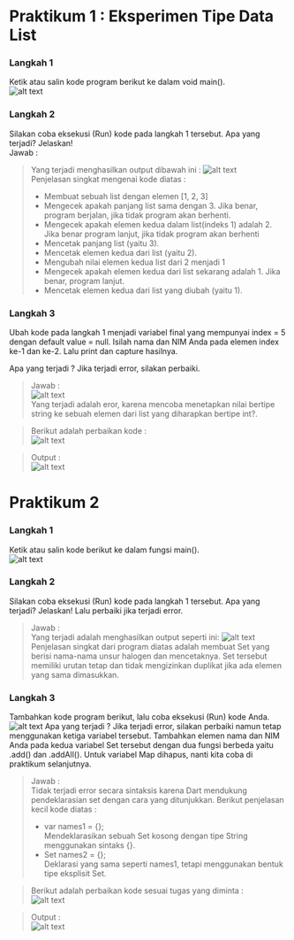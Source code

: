 # Praktikum 1 : Eksperimen Tipe Data List
### Langkah 1
Ketik atau salin kode program berikut ke dalam void main().\
![alt text](assets/code.png)
### Langkah 2
Silakan coba eksekusi (Run) kode pada langkah 1 tersebut. Apa yang terjadi? Jelaskan!\
Jawab :
> Yang terjadi menghasilkan output dibawah ini :
![alt text](assets/image.png)\
Penjelasan singkat mengenai kode diatas :
>- Membuat sebuah list dengan elemen [1, 2, 3] 
>- Mengecek apakah panjang list sama dengan 3. Jika benar, program berjalan, jika tidak program akan berhenti.
>- Mengecek apakah elemen kedua dalam list(indeks 1) adalah 2. Jika benar program lanjut, jika tidak program akan berhenti
>- Mencetak panjang list (yaitu 3).
>- Mencetak elemen kedua dari list (yaitu 2).
>- Mengubah nilai elemen kedua list dari 2 menjadi 1
>- Mengecek apakah elemen kedua dari list sekarang adalah 1. Jika benar, program lanjut.
>- Mencetak elemen kedua dari list yang diubah (yaitu 1).
### Langkah 3
Ubah kode pada langkah 1 menjadi variabel final yang mempunyai index = 5 dengan default value = null. Isilah nama dan NIM Anda pada elemen index ke-1 dan ke-2. Lalu print dan capture hasilnya.

Apa yang terjadi ? Jika terjadi error, silakan perbaiki.
>Jawab :\
![alt text](assets/code2.png)\
Yang terjadi adalah eror, karena mencoba menetapkan nilai bertipe string ke sebuah elemen dari list yang diharapkan bertipe int?.

>Berikut adalah perbaikan kode :\
![alt text](assets/code3.png)

>Output :\
![alt text](assets/image2.png)

# Praktikum 2
### Langkah 1
Ketik atau salin kode berikut ke dalam fungsi main().\
![alt text](assets/code4.png)
### Langkah 2
Silakan coba eksekusi (Run) kode pada langkah 1 tersebut. Apa yang terjadi? Jelaskan! Lalu perbaiki jika terjadi error.
>Jawab :\
Yang terjadi adalah menghasilkan output seperti ini:
![alt text](assets/image3.png)\
Penjelasan singkat dari program diatas adalah membuat Set yang berisi nama-nama unsur halogen dan mencetaknya. Set tersebut memiliki urutan tetap dan tidak mengizinkan duplikat jika ada elemen yang sama dimasukkan.
### Langkah 3
Tambahkan kode program berikut, lalu coba eksekusi (Run) kode Anda.\
![alt text](assets/code5.png)
Apa yang terjadi ? Jika terjadi error, silakan perbaiki namun tetap menggunakan ketiga variabel tersebut. Tambahkan elemen nama dan NIM Anda pada kedua variabel Set tersebut dengan dua fungsi berbeda yaitu .add() dan .addAll(). Untuk variabel Map dihapus, nanti kita coba di praktikum selanjutnya.
>Jawab :\
Tidak terjadi error secara sintaksis karena Dart mendukung pendeklarasian set dengan cara yang ditunjukkan. Berikut penjelasan kecil kode diatas :
>- var names1 = <String>{};\
Mendeklarasikan sebuah Set kosong dengan tipe String menggunakan sintaks <String>{}.
>- Set<String> names2 = {};\
Deklarasi yang sama seperti names1, tetapi menggunakan bentuk tipe eksplisit Set<String>.

>Berikut adalah perbaikan kode sesuai tugas yang diminta :\
![alt text](assets/code6.png)

>Output :\
![alt text](assets/image4.png)